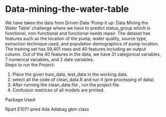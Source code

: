 # Data-mining-the-water-table
We have taken the data from Driven Data ‘Pump it up: Data Mining the Water Table’ challenge where we have to predict status_group which is functional, non-functional and functional needs repair. The dataset has features such as the location of the pump, water quality, source type, extraction technique used, and population demographics of pump location. The training set has 59,401 rows and 40 features including an output column.  Out of the 40 features in the data, we have 31 categorical variables, 7 numerical variables, and 2 date variables.  
Steps to run the Project:

1. Place the given train_data, test_data in the working data.
2. select all the code of clean_data.R and run it (pre processing of data).
3. After running the clean_data file , run the project file.
4. Confusion matrices of all models are printed.

Package Used:

Rpart
E1071
ipred
Ada
Adabag
gbm
class
